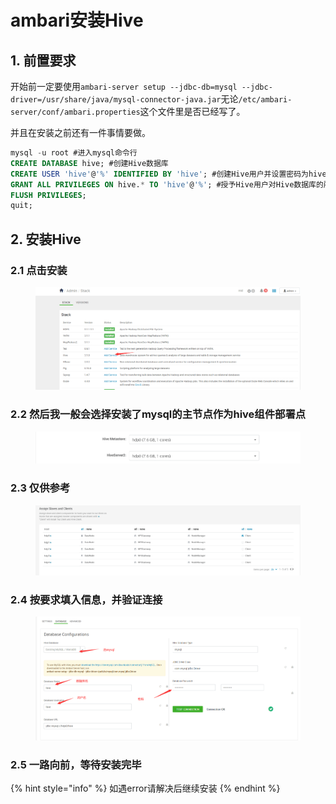 # ambari安装Hive

## 1. 前置要求

开始前一定要使用`ambari-server setup --jdbc-db=mysql --jdbc-driver=/usr/share/java/mysql-connector-java.jar`无论`/etc/ambari-server/conf/ambari.properties`这个文件里是否已经写了。

并且在安装之前还有一件事情要做。

```sql
mysql -u root #进入mysql命令行
CREATE DATABASE hive; #创建Hive数据库
CREATE USER 'hive'@'%' IDENTIFIED BY 'hive'; #创建Hive用户并设置密码为hive
GRANT ALL PRIVILEGES ON hive.* TO 'hive'@'%'; #授予Hive用户对Hive数据库的所有权限
FLUSH PRIVILEGES;
quit;
```

## 2. 安装Hive

### 2.1 点击安装

<figure><img src="../../../.gitbook/assets/KG9L]YIK2@))($@@)]9YLLY.png" alt=""><figcaption></figcaption></figure>

### 2.2 然后我一般会选择安装了mysql的主节点作为hive组件部署点

<figure><img src="../../../.gitbook/assets/J)$FY)V{&#x60;%T68D{4Q4)VD8K.png" alt=""><figcaption></figcaption></figure>

### 2.3 仅供参考

<figure><img src="../../../.gitbook/assets/%MAA2TV~T60B)QOA2R~H)L9.png" alt=""><figcaption></figcaption></figure>

### 2.4 按要求填入信息，并验证连接

<figure><img src="../../../.gitbook/assets/5[6@E)ZOLC3656GOBJC[SMC.png" alt=""><figcaption></figcaption></figure>

### 2.5 一路向前，等待安装完毕

{% hint style="info" %}
如遇error请解决后继续安装
{% endhint %}
